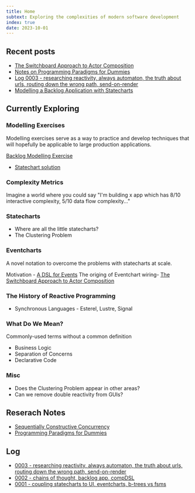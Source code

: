 ```yaml
---
title: Home
subtext: Exploring the complexities of modern software development
index: true
date: 2023-10-01
---
```


## Recent posts

- [The Switchboard Approach to Actor Composition](./posts/the-switchboard-approach-to-actor-composition.md)
- [Notes on Programming Paradigms for Dummies](./posts/notes-on-programming-paradigms-for-dummies)
- [Log 0003 - researching reactivity, always automaton, the truth about urls, routing down the wrong path, send-on-render](./posts/log-0003.md)
- [Modelling a Backlog Application with Statecharts](./posts/modelling-a-backlog-app-with-statecharts.md)

## Currently Exploring

### Modelling Exercises

Modelling exercises serve as a way to practice and develop techniques that will hopefully be applicable to large production applications.

[Backlog Modelling Exercise](./posts/backlog-modelling-exercise.md)

- [Statechart solution](./posts/modelling-a-backlog-app-with-statecharts.md)

### Complexity Metrics

Imagine a world where you could say "I'm building x app which has 8/10 interactive complexity, 5/10 data flow complexity..."

### Statecharts

- Where are all the little statecharts?
- The Clustering Problem

### Eventcharts

A novel notation to overcome the problems with statecharts at scale.

Motivation - [A DSL for Events](./posts/a-dsl-for-events.md)
The origing of Eventchart wiring- [The Switchboard Approach to Actor Composition](./posts/the-switchboard-approach-to-actor-composition.md)

### The History of Reactive Programming

- Synchronous Languages - Esterel, Lustre, Signal

### What Do We Mean?

Commonly-used terms without a common definition

- Business Logic
- Separation of Concerns
- Declarative Code

### Misc

- Does the Clustering Problem appear in other areas?
- Can we remove double reactivity from GUIs?

## Reserach Notes

- [Sequentially Constructive Concurrency](./posts/notes-on-sequentially-constructive-concurrency.md)
- [Programming Paradigms for Dummies](./posts/notes-on-programming-paradigms-for-dummies)

## Log

- [0003 - researching reactivity, always automaton, the truth about urls, routing down the wrong path, send-on-render](./posts/log-0003.md)
- [0002 - chains of thought, backlog app, compDSL](./posts/log-0002.md)
- [0001 - coupling statecharts to UI, eventcharts, b-trees vs fsms](./posts/log-0001.md)

